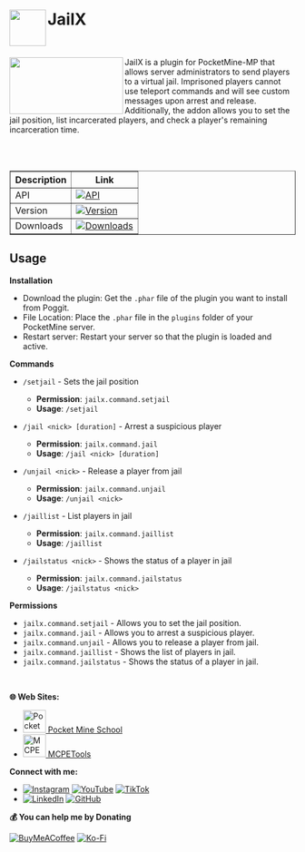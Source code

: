 <h1><img src="https://github.com/t-starks/JailX/blob/main/icon.png" height="64" width="64" align="left"></img>JailX</h1><br/>
<p><img src="https://github.com/t-starks/JailX/blob/main/assets/img/screenshot.png" height="100" width="200" align="left"></img>JailX is a plugin for PocketMine-MP that allows server administrators to send players to a virtual jail. Imprisoned players cannot use teleport commands and will see custom messages upon arrest and release. Additionally, the addon allows you to set the jail position, list incarcerated players, and check a player's remaining incarceration time.</p><br/>

</br>

<table border="1">
  <tr>
    <th>Description</th>
    <th>Link</th>
  </tr>
  <tr>
    <td>API</td>
    <td><a href="https://poggit.pmmp.io/p/JailX"><img src="https://poggit.pmmp.io/shield.api/JailX" alt="API"></a></td>
  </tr>
  <tr>
    <td>Version</td>
    <td><a href="https://poggit.pmmp.io/p/JailX"><img src="https://poggit.pmmp.io/shield.state/JailX" alt="Version"></a></td>
  </tr>
  <tr>
    <td>Downloads</td>
    <td><a href="https://poggit.pmmp.io/p/JailX"><img src="https://poggit.pmmp.io/shield.dl.total/JailX" alt="Downloads"></a></td>
  </tr>
</table>

<h2>Usage</h2>

**Installation**

- Download the plugin: Get the `.phar` file of the plugin you want to install from Poggit.
- File Location: Place the `.phar` file in the `plugins` folder of your PocketMine server.
- Restart server: Restart your server so that the plugin is loaded and active.

**Commands**

- `/setjail` - Sets the jail position
  - **Permission**: `jailx.command.setjail`
  - **Usage**: `/setjail`
  
- `/jail <nick> [duration]` - Arrest a suspicious player
  - **Permission**: `jailx.command.jail`
  - **Usage**: `/jail <nick> [duration]`
  
- `/unjail <nick>` - Release a player from jail
  - **Permission**: `jailx.command.unjail`
  - **Usage**: `/unjail <nick>`
  
- `/jaillist` - List players in jail
  - **Permission**: `jailx.command.jaillist`
  - **Usage**: `/jaillist`
  
- `/jailstatus <nick>` - Shows the status of a player in jail
  - **Permission**: `jailx.command.jailstatus`
  - **Usage**: `/jailstatus <nick>`

**Permissions**

- `jailx.command.setjail` - Allows you to set the jail position.
- `jailx.command.jail` - Allows you to arrest a suspicious player.
- `jailx.command.unjail` - Allows you to release a player from jail.
- `jailx.command.jaillist` - Shows the list of players in jail.
- `jailx.command.jailstatus` - Shows the status of a player in jail.

</br>

**🌐 Web Sites:**

- [<img src="https://pocketmineschool.netlify.app/favicon.ico" alt="Pocket Mine School" width="40" height="40"/> Pocket Mine School](https://pocketmineschool.netlify.app/)
- [<img src="https://mcpetools.surge.sh/favicon.ico" alt="MCPETools" width="40" height="40"/> MCPETools](https://mcpetools.surge.sh/)

**Connect with me:**

- [![Instagram](https://img.shields.io/badge/Instagram-E4405F?style=for-the-badge&logo=instagram&logoColor=white)](https://www.instagram.com/sr_shelby02)
[![YouTube](https://img.shields.io/badge/YouTube-FF0000?style=for-the-badge&logo=youtube&logoColor=white)](https://www.youtube.com/@t-starks)
[![TikTok](https://img.shields.io/badge/TikTok-000000?style=for-the-badge&logo=tiktok&logoColor=white)](https://www.tiktok.com/@t.starkofc)
- [![LinkedIn](https://img.shields.io/badge/LinkedIn-0A66C2?style=for-the-badge&logo=linkedin&logoColor=white)](https://linkedin.com/in/t-stark)
[![GitHub](https://img.shields.io/badge/GitHub-181717?style=for-the-badge&logo=github&logoColor=white)](https://github.com/t-starks)

**💰 You can help me by Donating**

[![BuyMeACoffee](https://img.shields.io/badge/Buy%20Me%20a%20Coffee-ffdd00?style=for-the-badge&logo=buy-me-a-coffee&logoColor=black)](https://buymeacoffee.com/t.stark)
[![Ko-Fi](https://img.shields.io/badge/Ko--fi-F16061?style=for-the-badge&logo=ko-fi&logoColor=white)](https://ko-fi.com/tstark)
